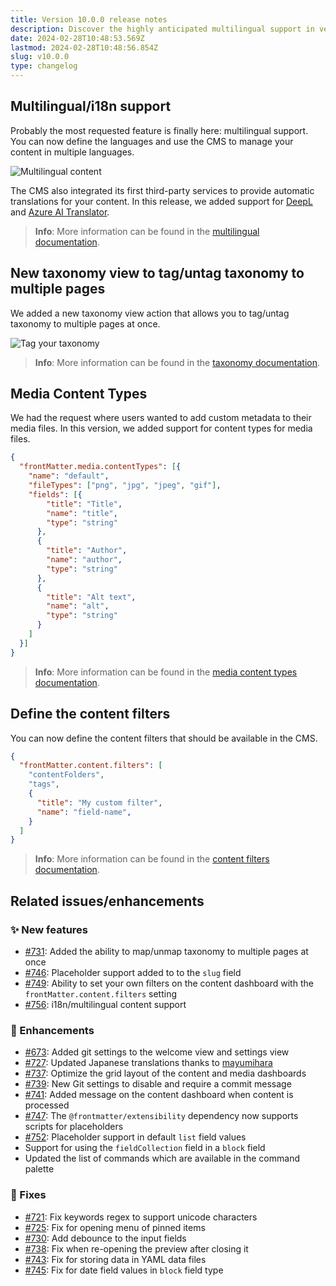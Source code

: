 ```yaml
---
title: Version 10.0.0 release notes
description: Discover the highly anticipated multilingual support in version 10.0.0 of our CMS, allowing you to manage content in multiple languages.
date: 2024-02-28T10:48:53.569Z
lastmod: 2024-02-28T10:48:56.854Z
slug: v10.0.0
type: changelog
---
```


## Multilingual/i18n support

Probably the most requested feature is finally here: multilingual support.
You can now define the languages and use the CMS to manage your content in multiple languages.

![Multilingual content](/releases/v10.0.0/multilingual-content.png)

The CMS also integrated its first third-party services to provide automatic translations
for your content. In this release, we added support for [DeepL](https://www.deepl.com)
and [Azure AI Translator](https://azure.microsoft.com/en-us/products/ai-services/ai-translator).

> **Info**: More information can be found in the [multilingual documentation](/docs/content-creation/multilingual).

## New taxonomy view to tag/untag taxonomy to multiple pages

We added a new taxonomy view action that allows you to tag/untag taxonomy to multiple pages at once.

![Tag your taxonomy](/releases/v10.0.0/taxonomy-tagging.webp)

> **Info**: More information can be found in the [taxonomy documentation](/docs/taxonomy-view#tag-content).

## Media Content Types

We had the request where users wanted to add custom metadata to their media files.
In this version, we added support for content types for media files.

```json {{ "title": "Example of defining media content types" }}
{
  "frontMatter.media.contentTypes": [{
    "name": "default",
    "fileTypes": ["png", "jpg", "jpeg", "gif"],
    "fields": [{
        "title": "Title",
        "name": "title",
        "type": "string"
      },
      {
        "title": "Author",
        "name": "author",
        "type": "string"
      },
      {
        "title": "Alt text",
        "name": "alt",
        "type": "string"
      }
    ]
  }]
}
```

> **Info**: More information can be found in the [media content types documentation](/docs/dashboard/media-view#media-content-types).

## Define the content filters

You can now define the content filters that should be available in the CMS.

```json {{ "title": "Example of adding custom filters" }}
{
  "frontMatter.content.filters": [
    "contentFolders",
    "tags",
    {
      "title": "My custom filter",
      "name": "field-name",
    }
  ]
}
```

> **Info**: More information can be found in the [content filters documentation](/docs/dashboard/content-view#filters).

## Related issues/enhancements

### ✨ New features

- [#731](https://github.com/estruyf/vscode-front-matter/issues/731): Added the ability to map/unmap taxonomy to multiple pages at once
- [#746](https://github.com/estruyf/vscode-front-matter/issues/746): Placeholder support added to to the `slug` field
- [#749](https://github.com/estruyf/vscode-front-matter/issues/749): Ability to set your own filters on the content dashboard with the `frontMatter.content.filters` setting
- [#756](https://github.com/estruyf/vscode-front-matter/issues/756): i18n/multilingual content support

### 🎨 Enhancements

- [#673](https://github.com/estruyf/vscode-front-matter/pull/673): Added git settings to the welcome view and settings view
- [#727](https://github.com/estruyf/vscode-front-matter/pull/727): Updated Japanese translations thanks to [mayumihara](https://github.com/mayumih387)
- [#737](https://github.com/estruyf/vscode-front-matter/issues/737): Optimize the grid layout of the content and media dashboards
- [#739](https://github.com/estruyf/vscode-front-matter/pull/739): New Git settings to disable and require a commit message
- [#741](https://github.com/estruyf/vscode-front-matter/issues/741): Added message on the content dashboard when content is processed
- [#747](https://github.com/estruyf/vscode-front-matter/issues/747): The `@frontmatter/extensibility` dependency now supports scripts for placeholders
- [#752](https://github.com/estruyf/vscode-front-matter/issues/752): Placeholder support in default `list` field values
- Support for using the `fieldCollection` field in a `block` field
- Updated the list of commands which are available in the command palette

### 🐞 Fixes

- [#721](https://github.com/estruyf/vscode-front-matter/issues/721): Fix keywords regex to support unicode characters
- [#725](https://github.com/estruyf/vscode-front-matter/issues/725): Fix for opening menu of pinned items
- [#730](https://github.com/estruyf/vscode-front-matter/issues/730): Add debounce to the input fields
- [#738](https://github.com/estruyf/vscode-front-matter/issues/738): Fix when re-opening the preview after closing it
- [#743](https://github.com/estruyf/vscode-front-matter/issues/743): Fix for storing data in YAML data files
- [#745](https://github.com/estruyf/vscode-front-matter/issues/745): Fix for date field values in `block` field type
